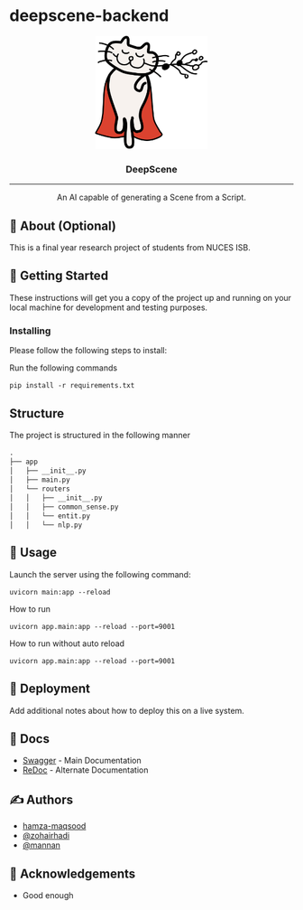 # deepscene-backend

<p align="center">
  <a href="" rel="noopener">
 <img width=200px height=200px src="./app/resources/Logo.png" alt="Project logo"></a>
</p>

<h3 align="center">DeepScene</h3>

---

<p align="center"> An AI capable of generating a Scene from a Script.
    <br> 
</p>

## 🧐 About (Optional)
This is a final year research project of students from NUCES ISB.

## 🏁 Getting Started
These instructions will get you a copy of the project up and running on your local machine for development and testing purposes.

### Installing
Please follow the following steps to install:

Run the following commands
```
pip install -r requirements.txt
```

## Structure
The project is structured in the following manner
```
.
├── app
│   ├── __init__.py
│   ├── main.py
│   └── routers
│   │   ├── __init__.py
│   │   ├── common_sense.py
│   │   └── entit.py
│   │   └── nlp.py
```

## 🎈 Usage
Launch the server using the following command:
```
uvicorn main:app --reload
```
How to run
    
    uvicorn app.main:app --reload --port=9001

How to run without auto reload

    uvicorn app.main:app --reload --port=9001

## 🚀 Deployment
Add additional notes about how to deploy this on a live system.

## 📝 Docs
- [Swagger](/doc) - Main Documentation
- [ReDoc](/redoc) - Alternate Documentation

## ✍️ Authors
- [hamza-maqsood](https://github.com/hamza-maqsood)
- [@zohairhadi](https://github.com/zohairhadi)
- [@mannan]((https://github.com/mannan))

## 🎉 Acknowledgements
- Good enough